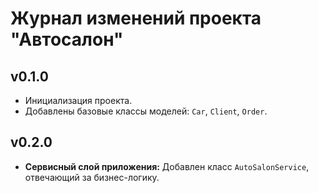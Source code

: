 # Журнал изменений проекта "Автосалон"
## v0.1.0 
- Инициализация проекта.
- Добавлены базовые классы моделей: `Car`, `Client`, `Order`.
## v0.2.0
- **Сервисный слой приложения:** Добавлен класс `AutoSalonService`, отвечающий за бизнес-логику.